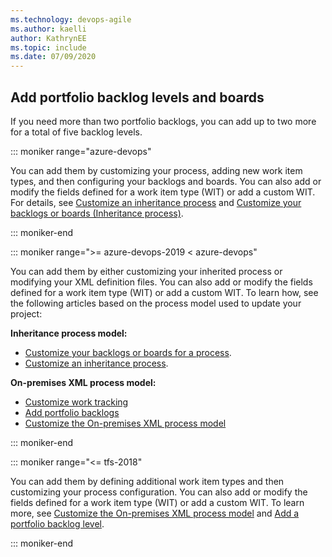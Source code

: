 ```yaml
---
ms.technology: devops-agile
ms.author: kaelli
author: KathrynEE
ms.topic: include
ms.date: 07/09/2020
---
```



## Add portfolio backlog levels and boards

If you need more than two portfolio backlogs, you can add up to two more for a total of five backlog levels. 

::: moniker range="azure-devops"

You can add them by customizing your process, adding new work item types, and then configuring your backlogs and boards. You can also add or modify the fields defined for a work item type (WIT) or add a custom WIT. For details, see [Customize an inheritance process](/azure/devops/organizations/settings/work/inheritance-process-model.md) and [Customize your backlogs or boards (Inheritance process)](/azure/devops/organizations/settings/work/customize-process-backlogs-boards.md). 

::: moniker-end

::: moniker range=">= azure-devops-2019 < azure-devops"

You can add them by either customizing your inherited process or modifying your XML definition files. You can also add or modify the fields defined for a work item type (WIT) or add a custom WIT. To learn how, see the following articles based on the process model used to update your project: 

**Inheritance process model:**
- [Customize your backlogs or boards for a process](/azure/devops/organizations/settings/work/customize-process-backlogs-boards.md). 
- [Customize an inheritance process](/azure/devops/organizations/settings/work/inheritance-process-model.md). 

**On-premises XML process model:**
- [Customize work tracking](/azure/devops/reference/customize-work.md)
- [Add portfolio backlogs](/azure/devops/reference/add-portfolio-backlogs.md)
- [Customize the On-premises XML process model](/azure/devops/reference/on-premises-xml-process-model.md)

::: moniker-end

::: moniker range="<= tfs-2018"

You can add them by defining additional work item types and then customizing your process configuration. You can also add or modify the fields defined for a work item type (WIT) or add a custom WIT. To learn more, see [Customize the On-premises XML process model](/azure/devops/reference/on-premises-xml-process-model.md) and [Add a portfolio backlog level](/azure/devops/reference/add-portfolio-backlogs.md).

::: moniker-end